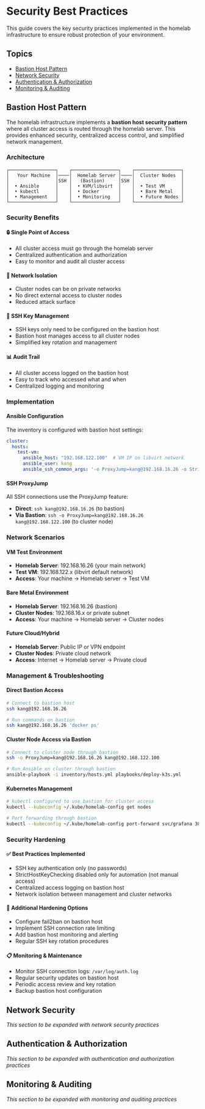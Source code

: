 # Security Best Practices

This guide covers the key security practices implemented in the homelab infrastructure to ensure robust protection of your environment.

## Topics

* [Bastion Host Pattern](#bastion-host-pattern)
* [Network Security](#network-security)
* [Authentication & Authorization](#authentication--authorization)
* [Monitoring & Auditing](#monitoring--auditing)

## Bastion Host Pattern

The homelab infrastructure implements a **bastion host security pattern** where all cluster access is routed through the homelab server. This provides enhanced security, centralized access control, and simplified network management.

### Architecture

```
┌─────────────────┐    ┌─────────────────┐    ┌─────────────────┐
│   Your Machine  │────│  Homelab Server │────│  Cluster Nodes  │
│                 │SSH │   (Bastion)     │SSH │                 │
│  • Ansible      │    │  • KVM/libvirt  │    │  • Test VM      │
│  • kubectl      │    │  • Docker       │    │  • Bare Metal   │
│  • Management   │    │  • Monitoring   │    │  • Future Nodes │
└─────────────────┘    └─────────────────┘    └─────────────────┘
```

### Security Benefits

#### 🔒 **Single Point of Access**

- All cluster access must go through the homelab server
- Centralized authentication and authorization
- Easy to monitor and audit all cluster access

#### 🏰 **Network Isolation**

- Cluster nodes can be on private networks
- No direct external access to cluster nodes
- Reduced attack surface

#### 🔑 **SSH Key Management**

- SSH keys only need to be configured on the bastion host
- Bastion host manages access to all cluster nodes
- Simplified key rotation and management

#### 📊 **Audit Trail**

- All cluster access logged on the bastion host
- Easy to track who accessed what and when
- Centralized logging and monitoring

### Implementation

#### Ansible Configuration

The inventory is configured with bastion host settings:

```yaml
cluster:
  hosts:
    test-vm:
      ansible_host: "192.168.122.100"  # VM IP on libvirt network
      ansible_user: kang
      ansible_ssh_common_args: '-o ProxyJump=kang@192.168.16.26 -o StrictHostKeyChecking=no'
```

#### SSH ProxyJump

All SSH connections use the ProxyJump feature:

- **Direct**: `ssh kang@192.168.16.26` (to bastion)
- **Via Bastion**: `ssh -o ProxyJump=kang@192.168.16.26 kang@192.168.122.100` (to cluster node)

### Network Scenarios

#### VM Test Environment

- **Homelab Server**: 192.168.16.26 (your main network)
- **Test VM**: 192.168.122.x (libvirt default network)
- **Access**: Your machine → Homelab server → Test VM

#### Bare Metal Environment

- **Homelab Server**: 192.168.16.26 (bastion)
- **Cluster Nodes**: 192.168.16.x or private subnet
- **Access**: Your machine → Homelab server → Cluster nodes

#### Future Cloud/Hybrid

- **Homelab Server**: Public IP or VPN endpoint
- **Cluster Nodes**: Private cloud network
- **Access**: Internet → Homelab server → Private cloud

### Management & Troubleshooting

#### Direct Bastion Access

```bash
# Connect to bastion host
ssh kang@192.168.16.26

# Run commands on bastion
ssh kang@192.168.16.26 'docker ps'
```

#### Cluster Node Access via Bastion

```bash
# Connect to cluster node through bastion
ssh -o ProxyJump=kang@192.168.16.26 kang@192.168.122.100

# Run Ansible on cluster through bastion
ansible-playbook -i inventory/hosts.yml playbooks/deploy-k3s.yml
```

#### Kubernetes Management

```bash
# kubectl configured to use bastion for cluster access
kubectl --kubeconfig ~/.kube/homelab-config get nodes

# Port forwarding through bastion
kubectl --kubeconfig ~/.kube/homelab-config port-forward svc/grafana 3000:3000
```

### Security Hardening

#### ✅ **Best Practices Implemented**

- SSH key authentication only (no passwords)
- StrictHostKeyChecking disabled only for automation (not manual access)
- Centralized access logging on bastion host
- Network isolation between management and cluster networks

#### 🔧 **Additional Hardening Options**

- Configure fail2ban on bastion host
- Implement SSH connection rate limiting
- Add bastion host monitoring and alerting
- Regular SSH key rotation procedures

#### 📋 **Monitoring & Maintenance**

- Monitor SSH connection logs: `/var/log/auth.log`
- Regular security updates on bastion host
- Periodic access review and key rotation
- Backup bastion host configuration

## Network Security

*This section to be expanded with network security practices*

## Authentication & Authorization

*This section to be expanded with authentication and authorization practices*

## Monitoring & Auditing

*This section to be expanded with monitoring and auditing practices*
